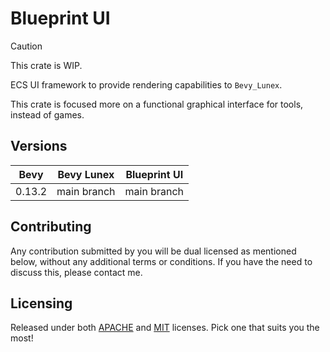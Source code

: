 # Blueprint UI

> [!CAUTION]
> This crate is WIP.

ECS UI framework to provide rendering capabilities to `Bevy_Lunex`.

This crate is focused more on a functional graphical interface for tools, instead of games.

## Versions

|  Bevy  | Bevy Lunex  | Blueprint UI |
|--------|-------------|--------------|
| 0.13.2 | main branch | main branch  |

## Contributing

Any contribution submitted by you will be dual licensed as mentioned below, without any additional terms or conditions. If you have the need to discuss this, please contact me.

## Licensing

Released under both [APACHE](./LICENSE-APACHE) and [MIT](./LICENSE-MIT) licenses. Pick one that suits you the most!
